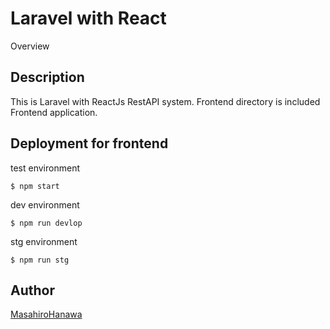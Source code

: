 Laravel with React
====

Overview

## Description
This is Laravel with ReactJs RestAPI system.
Frontend directory is included Frontend application.

## Deployment for frontend

test environment
```/var/www/html/forecast/frontend
$ npm start
```
dev environment
```/var/www/html/forecast/frontend
$ npm run devlop
```
stg environment
```/var/www/html/forecast/frontend
$ npm run stg
```

## Author

[MasahiroHanawa](https://github.com/MasahiroHanawa)
